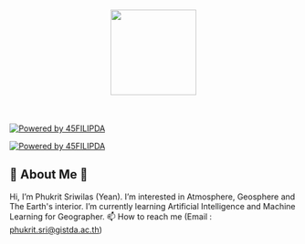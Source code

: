 <h1 align="center">
<img src="https://drive.google.com/uc?id=1Y0Z0Z_p6GGUb7THTJAveeVB3yEdb6qP4" width="150">
<!-- <img src="https://drive.google.com/uc?id=1EBEpD5H3t6DFcWsk7uH6T4NpIs249NaS" width="150"> -->
</h1><br>


[![Powered by 45FILIPDA](https://drive.google.com/uc?id=1EBEpD5H3t6DFcWsk7uH6T4NpIs249NaS
)](https://www.instagram.com/yeannobii/)

[![Powered by 45FILIPDA]()]()

🌱 About Me 🌱
----------------------
Hi, I’m Phukrit Sriwilas (Yean). I’m interested in Atmosphere, Geosphere and The Earth's interior. I’m currently learning Artificial Intelligence and Machine Learning for Geographer. 📫 How to reach me (Email : phukrit.sri@gistda.ac.th)
